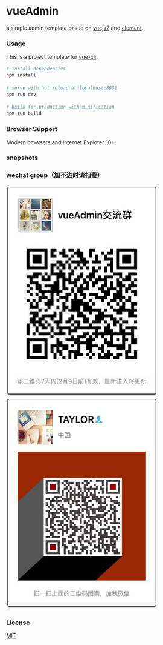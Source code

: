 # vueAdmin
a simple admin template based on [vuejs2](http://vuejs.org/) and [element](http://element.eleme.io/#/).

### Usage

This is a project template for [vue-cli](https://github.com/vuejs/vue-cli).

``` bash
# install dependencies
npm install

# serve with hot reload at localhost:8081
npm run dev

# build for production with minification
npm run build

```

### Browser Support

Modern browsers and Internet Explorer 10+.

### snapshots




### wechat group（加不进时请扫我）
![image](https://raw.githubusercontent.com/taylorchen709/markdown-images/master/vueadmin/code.jpg)
![image](https://raw.githubusercontent.com/taylorchen709/markdown-images/master/mywechatid.jpg)

### License
[MIT](http://opensource.org/licenses/MIT)
